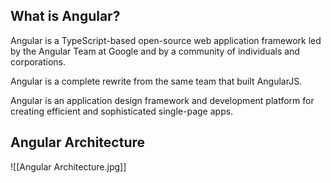 ## What is Angular?

Angular is a TypeScript-based open-source web application framework led by the Angular Team at Google and by a community of individuals and corporations. 

Angular is a complete rewrite from the same team that built AngularJS.

Angular is an application design framework and development platform for creating efficient and sophisticated single-page apps.

## Angular Architecture

![[Angular Architecture.jpg]]

